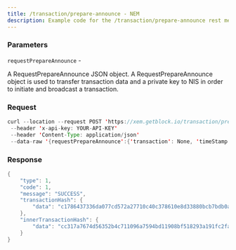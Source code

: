 ```yaml
---
title: /transaction/prepare-announce - NEM
description: Example code for the /transaction/prepare-announce rest method. Сomplete guide on how to use /transaction/prepare-announce rest in GetBlock.io Web3 documentation.
---
```


### Parameters


`requestPrepareAnnounce` -

A RequestPrepareAnnounce JSON object. A RequestPrepareAnnounce object is
used to transfer transaction data and a private key to NIS in order to
initiate and broadcast a transaction.

### Request

``` java
curl --location --request POST 'https://xem.getblock.io/transaction/prepare-announce'
 --header 'x-api-key: YOUR-API-KEY'
 --header 'Content-Type: application/json'
 --data-raw '{requestPrepareAnnounce':{'transaction': None, 'timeStamp': 9111526, 'amount': 1000000000, 'fee': 50000, 'recipient': 'TDGIMREMR5NSRFUOMPI5OOHLDATCABNPC5ID2SVA', 'type': 257, 'deadline': 9154726, 'message': {'payload': '74657374207472616e73616374696f6e', 'type': 1}, 'version': -1744830463, 'signer': 'a1aaca6c17a24252e674d155713cdf55996ad00175be4af02a20c67b59f9fe8a', 'privateKey': '68e4f79f886927de698df4f857de2aada41ccca6617e56bb0d61623b35b08cc0'}'
```

###  Response

``` java
{
    "type": 1,
    "code": 1,
    "message": "SUCCESS",
    "transactionHash": {
        "data": "c1786437336da077cd572a27710c40c378610e8d33880bcb7bdb0a42e3d35586"
    },
    "innerTransactionHash": {
        "data": "cc317a7674d56352b4c711096a7594bd11908bf518293a191fc2faa12eac0fbb"
    }
}
```

